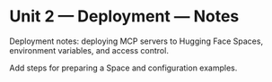 # Unit 2 — Deployment — Notes

Deployment notes: deploying MCP servers to Hugging Face Spaces, environment variables, and access control.

Add steps for preparing a Space and configuration examples.
